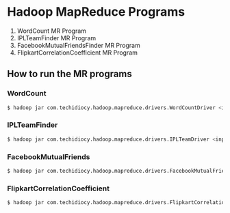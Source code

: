 # Hadoop MapReduce Programs
1. WordCount MR Program
2. IPLTeamFinder MR Program
3. FacebookMutualFriendsFinder MR Program
4. FlipkartCorrelationCoefficient MR Program

## How to run the MR programs

### WordCount
```sh
$ hadoop jar com.techidiocy.hadoop.mapreduce.drivers.WordCountDriver <input_file_location> <output_file_location>
```

### IPLTeamFinder
```sh
$ hadoop jar com.techidiocy.hadoop.mapreduce.drivers.IPLTeamDriver <input_file_location> <output_file_location>
```

### FacebookMutualFriends
```sh
$ hadoop jar com.techidiocy.hadoop.mapreduce.drivers.FacebookMutualFriendsDriver <input_file_location> <output_file_location>
```

### FlipkartCorrelationCoefficient
```sh
$ hadoop jar com.techidiocy.hadoop.mapreduce.drivers.FlipkartCorrelationCoeffDriver <input_file_location> <output_file_location>
```
